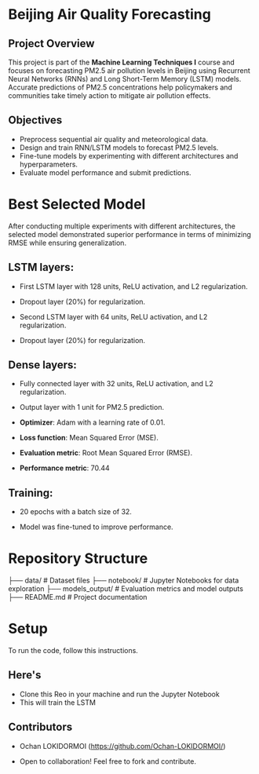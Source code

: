 # **Beijing Air Quality Forecasting**

## **Project Overview**

This project is part of the **Machine Learning Techniques I** course and focuses on forecasting PM2.5 air pollution levels in Beijing using Recurrent Neural Networks (RNNs) and Long Short-Term Memory (LSTM) models.
 Accurate predictions of PM2.5 concentrations help policymakers and communities take timely action to mitigate air pollution effects.


## **Objectives**

- Preprocess sequential air quality and meteorological data.
- Design and train RNN/LSTM models to forecast PM2.5 levels.
- Fine-tune models by experimenting with different architectures and hyperparameters.
- Evaluate model performance and submit predictions.


# **Best Selected Model**

After conducting multiple experiments with different architectures, the selected model
demonstrated superior performance in terms of minimizing RMSE while ensuring generalization.

## **LSTM layers:**

- First LSTM layer with 128 units, ReLU activation, and L2 regularization.

- Dropout layer (20%) for regularization.

- Second LSTM layer with 64 units, ReLU activation, and L2 regularization.

- Dropout layer (20%) for regularization.

## **Dense layers:**

- Fully connected layer with 32 units, ReLU activation, and L2 regularization.

- Output layer with 1 unit for PM2.5 prediction.

- **Optimizer**: Adam with a learning rate of 0.01.

- **Loss function**: Mean Squared Error (MSE).

- **Evaluation metric**: Root Mean Squared Error (RMSE).
- **Performance metric**: 70.44

## **Training:**

- 20 epochs with a batch size of 32.

- Model was fine-tuned to improve performance.

# **Repository Structure**
├── data/                  # Dataset files
├── notebook/              # Jupyter Notebooks for data exploration
├── models_output/         # Evaluation metrics and model outputs
├── README.md              # Project documentation


# **Setup**
To run the code, follow this instructions. 

## Here's
- Clone this Reo in your machine and run the Jupyter Notebook 
- This will train the LSTM

## **Contributors**

- Ochan LOKIDORMOI (https://github.com/Ochan-LOKIDORMOI/)

- Open to collaboration! Feel free to fork and contribute.